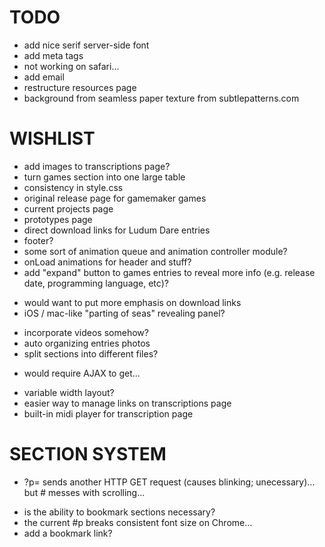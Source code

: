 # TODO

* add nice serif server-side font
* add meta tags
* not working on safari...
* add email
* restructure resources page
* background from seamless paper texture from subtlepatterns.com

# WISHLIST

* add images to transcriptions page?
* turn games section into one large table
* consistency in style.css
* original release page for gamemaker games
* current projects page
* prototypes page
* direct download links for Ludum Dare entries
* footer?
* some sort of animation queue and animation controller module?
* onLoad animations for header and stuff?
* add "expand" button to games entries to reveal more info (e.g. release date, programming language, etc)?
 - would want to put more emphasis on download links
 - iOS / mac-like "parting of seas" revealing panel?
* incorporate videos somehow?
* auto organizing entries photos
* split sections into different files?
 - would require AJAX to get...
* variable width layout?
* easier way to manage links on transcriptions page
* built-in midi player for transcription page

# SECTION SYSTEM

* ?p= sends another HTTP GET request (causes blinking; unecessary)... but # messes with scrolling...
 - is the ability to bookmark sections necessary?
 - the current #p breaks consistent font size on Chrome...
 - add a bookmark link?
